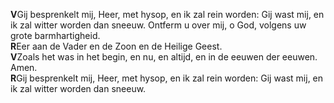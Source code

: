 **V**Gij besprenkelt mij, Heer, met hysop, en ik zal rein worden: Gij
wast mij, en ik zal witter worden dan sneeuw. Ontferm u over mij, o God,
volgens uw grote barmhartigheid.\
**R**Eer aan de Vader en de Zoon en de Heilige Geest.\
**V**Zoals het was in het begin, en nu, en altijd, en in de eeuwen der
eeuwen. Amen.\
**R**Gij besprenkelt mij, Heer, met hysop, en ik zal rein worden: Gij
wast mij, en ik zal witter worden dan sneeuw.
